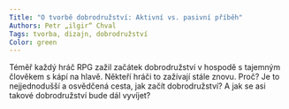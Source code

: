 ```yaml
---
Title: "O tvorbě dobrodružství: Aktivní vs. pasivní příběh"
Authors: Petr „ilgir“ Chval
Tags: tvorba, dizajn, dobrodružství
Color: green
---
```

Téměř každý hráč RPG zažil
začátek dobrodružství v hospodě
s tajemným člověkem s kápí na hlavě. Někteří
hráči to zažívají stále znovu.
Proč? Je to nejjednodušší a osvědčená
cesta, jak začít dobrodružství? A
jak se asi takové dobrodružství bude
dál vyvíjet?
